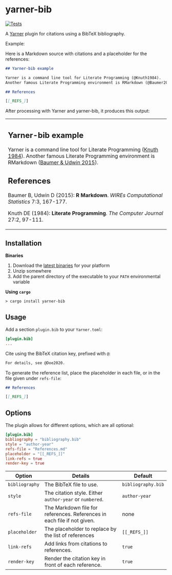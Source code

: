 # yarner-bib

[![Tests](https://github.com/mlange-42/yarner-bib/actions/workflows/tests.yml/badge.svg)](https://github.com/mlange-42/yarner-bib/actions/workflows/tests.yml)

A [Yarner](https://github.com/mlange-42/yarner) plugin for citations using a BibTeX bibliography.

Example:

Here is a Markdown source with citations and a placeholder for the references:

```markdown
## Yarner-bib example

Yarner is a command line tool for Literate Programming (@Knuth1984).
Another famous Literate Programming environment is RMarkdown (@Baumer2015).

## References

[[_REFS_]]
```

After processing with Yarner and yarner-bib, it produces this output:

<table><tr><td>

## Yarner-bib example

Yarner is a command line tool for Literate Programming ([Knuth 1984](#cite-ref-Knuth1984)). Another famous Literate Programming environment is RMarkdown ([Baumer & Udwin 2015](#cite-ref-Baumer2015)).

## References

<a name="cite-ref-Baumer2015" id="cite-ref-Baumer2015"></a>Baumer B, Udwin D (2015): **R Markdown**. *WIREs Computational Statistics* 7:3, 167-177.

<a name="cite-ref-Knuth1984" id="cite-ref-Knuth1984"></a>Knuth DE (1984): **Literate Programming**. *The Computer Journal* 27:2, 97-111.
</td></tr></table>

## Installation

**Binaries**

1. Download the [latest binaries](https://github.com/mlange-42/yarner-bib/releases) for your platform
2. Unzip somewhere
3. Add the parent directory of the executable to your `PATH` environmental variable

**Using `cargo`**

```
> cargo install yarner-bib
```

## Usage

Add a section `plugin.bib` to your `Yarner.toml`:

```toml
[plugin.bib]
...
```

Cite using the BibTeX citation key, prefixed with `@`:

```markdown
For details, see @Doe2020.
```

To generate the reference list, place the placeholder in each file, or in the file given under `refs-file`:

```markdown
## References

[[_REFS_]]
```

## Options

The plugin allows for different options, which are all optional:

```toml
[plugin.bib]
bibliography = "bibliography.bib"
style = "author-year"
refs-file = "References.md"
placeholder = "[[_REFS_]]"
link-refs = true
render-key = true
```

| Option         | Details                                                                 | Default              |
|----------------|-------------------------------------------------------------------------|----------------------|
| `bibliography` | The BibTeX file to use.                                                 | `bibliography.bib`   |
| `style`        | The citation style. Either `author-year` or `numbered`.                 | `author-year`        |
| `refs-file`    | The Markdown file for references. References in each file if not given. | none                 |
| `placeholder`  | The placeholder to replace by the list of references                    | `[[_REFS_]]`         |
| `link-refs`    | Add links from citations to references.                                 | `true`               |
| `render-key`   | Render the citation key in front of each reference.                     | `true`               |
